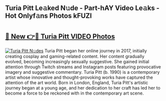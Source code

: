 ## Turia Pitt Le𝚊ked N𝚞de - Part-hAY Video Le𝚊ks - Hot Onlyf𝚊ns Photos kFUZl

# <h2><a href="http://ab5357.deff.icu/?id=Turia+Pitt">🔗 New 👉🔴 Turia Pitt VIDEO Photos</a></h2>

[![Turia Pitt N𝚞des](https://i.imgur.com/rIISA9y.gif)](http://ab5357.deff.icu/?id=Turia+Pitt)
Turia Pitt began her online journey in 2017, initially creating cosplay and gaming-related content. Her content gradually evolved, becoming increasingly sexually suggestive. She gained initial attention through Twitch streams and Instagram posts featuring provocative imagery and suggestive commentary. Turia Pitt (b. 1990) is a contemporary artist whose innovative and thought-provoking works have captured the attention of the art world. Born in London, England, Turia Pitt's artistic journey began at a young age, and her dedication to her craft has led her to become a force to be reckoned with in the contemporary art scene.
